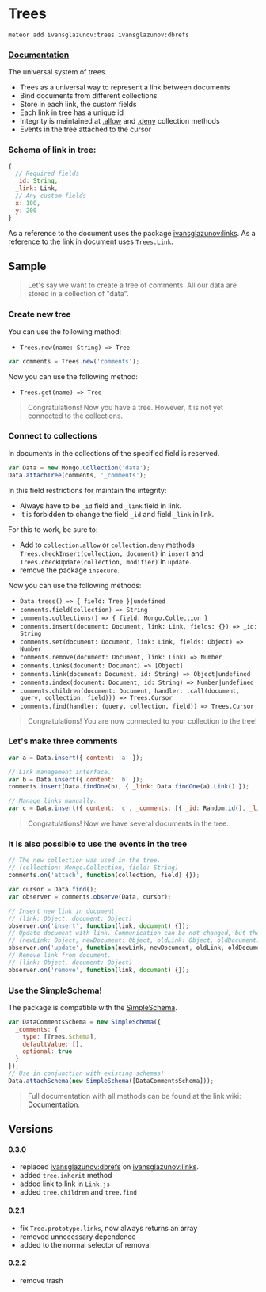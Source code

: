 # Trees

```
meteor add ivansglazunov:trees ivansglazunov:dbrefs
```

### [Documentation](https://github.com/ivansglazunov/meteor-trees/wiki/0.3.0)

The universal system of trees.

* Trees as a universal way to represent a link between documents
* Bind documents from different collections
* Store in each link, the custom fields
* Each link in tree has a unique id
* Integrity is maintained at [.allow](http://docs.meteor.com/#/full/allow) and [.deny](http://docs.meteor.com/#/full/deny) collection methods
* Events in the tree attached to the cursor

### Schema of link in tree:
```js
{
  // Required fields
  _id: String,
  _link: Link,
  // Any custom fields
  x: 100,
  y: 200
}
```

As a reference to the document uses the package [ivansglazunov:links](https://github.com/ivansglazunov/meteor-links).
As a reference to the link in document uses `Trees.Link`.

## Sample

> Let's say we want to create a tree of comments.
> All our data are stored in a collection of "data".

### Create new tree

You can use the following method:
* `Trees.new(name: String) => Tree`

```js
var comments = Trees.new('comments');
```

Now you can use the following method:
* `Trees.get(name) => Tree`

> Congratulations! Now you have a tree. However, it is not yet connected to the collections.

### Connect to collections

In documents in the collections of the specified field is reserved.

```js
var Data = new Mongo.Collection('data');
Data.attachTree(comments, '_comments');
```

In this field restrictions for maintain the integrity:
* Always have to be `_id` field and `_link` field in link.
* It is forbidden to change the field `_id` and field `_link` in link.

For this to work, be sure to:
* Add to `collection.allow` or `collection.deny` methods `Trees.checkInsert(collection, document)` in `insert` and `Trees.checkUpdate(collection, modifier)` in `update`.
* remove the package `insecure`.

Now you can use the following methods:
* `Data.trees() => { field: Tree }|undefined`
* `comments.field(collection) => String`
* `comments.collections() => { field: Mongo.Collection }`
* `comments.insert(document: Document, link: Link, fields: {}) => _id: String`
* `comments.set(document: Document, link: Link, fields: Object) => Number`
* `comments.remove(document: Document, link: Link) => Number`
* `comments.links(document: Document) => [Object]`
* `comments.link(document: Document, id: String) => Object|undefined`
* `comments.index(document: Document, id: String) => Number|undefined`
* `comments.children(document: Document, handler: .call(document, query, collection, field))) => Trees.Cursor`
* `comments.find(handler: (query, collection, field)) => Trees.Cursor`

> Congratulations! You are now connected to your collection to the tree!

### Let's make three comments

```js
var a = Data.insert({ content: 'a' });

// Link management interface.
var b = Data.insert({ content: 'b' });
comments.insert(Data.findOne(b), { _link: Data.findOne(a).Link() });

// Manage links manually.
var c = Data.insert({ content: 'c', _comments: [{ _id: Random.id(), _link: Data.findOne(b).Link()}] });
```

> Congratulations! Now we have several documents in the tree.

### It is also possible to use the events in the tree

```js
// The new collection was used in the tree.
// (collection: Mongo.Collection, field: String)
comments.on('attach', function(collection, field) {});

var cursor = Data.find();
var observer = comments.observe(Data, cursor);

// Insert new link in document.
// (link: Object, document: Object)
observer.on('insert', function(link, document) {});
// Update document with link. Communication can be not changed, but the document is changed.
// (newLink: Object, newDocument: Object, oldLink: Object, oldDocument: Object)
observer.on('update', function(newLink, newDocument, oldLink, oldDocument) {});
// Remove link from document.
// (link: Object, document: Object)
observer.on('remove', function(link, document) {});
```

### Use the SimpleSchema!

The package is compatible with the [SimpleSchema](https://atmospherejs.com/aldeed/simple-schema).

```js
var DataCommentsSchema = new SimpleSchema({
  _comments: {
    type: [Trees.Schema],
    defaultValue: [],
    optional: true
  }
});
// Use in conjunction with existing schemas!
Data.attachSchema(new SimpleSchema([DataCommentsSchema]));
```

> Full documentation with all methods can be found at the link wiki: [Documentation](https://github.com/ivansglazunov/meteor-trees/wiki/0.3.0).

## Versions

#### 0.3.0
* replaced [ivansglazunov:dbrefs](https://github.com/ivansglazunov/meteor-dbrefs) on [ivansglazunov:links](https://github.com/ivansglazunov/meteor-links).
* added `tree.inherit` method
* added link to link in `Link.js`
* added `tree.children` and `tree.find`

#### 0.2.1
* fix `Tree.prototype.links`, now always returns an array
* removed unnecessary dependence
* added to the normal selector of removal

#### 0.2.2
* remove trash